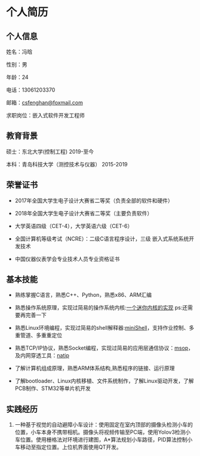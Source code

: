 # 个人简历

## 个人信息

姓名：冯晗

性别：男

年龄：24

电话：13061203370

邮箱：csfenghan@foxmail.com

求职岗位：嵌入式软件开发工程师

## 教育背景

硕士：东北大学(控制工程)	2019-至今

本科：青岛科技大学（测控技术与仪器）	2015-2019

## 荣誉证书

+ 2017年全国大学生电子设计大赛省二等奖（负责全部的软件和硬件）

+ 2018年全国大学生电子设计大赛省二等奖（主要负责软件）

+ 大学英语四级（CET-4），大学英语六级（CET-6）

+ 全国计算机等级考试（NCRE）：二级C语言程序设计，三级 嵌入式系统系统开发技术

+ 中国仪器仪表学会专业技术人员专业资格证书

## 基本技能
+ 熟练掌握C语言，熟悉C++、Python，熟悉x86、ARM汇编

+ 熟悉操作系统原理，实现过简易的操作系统内核:[一个迷你内核的实现](https://github.com/csfenghan/fh_os)
ps:还需要再完善一下

+ 熟悉Linux环境编程，实现过简易的shell解释器:[miniShell](https://github.com/csfenghan/miniShell)，支持作业控制、多重管道、多重重定位

+ 熟悉TCP/IP协议，熟悉Socket编程，实现过简易的应用层通信协议：[msop](https://github.com/csfenghan/msop)，及内网穿透工具：[natip](https://github.com/csfenghan/natip)

+ 了解计算机组成原理，熟悉ARM体系结构,熟悉程序的链接、运行原理

+ 了解bootloader、Linux内核移植、文件系统制作，了解Linux驱动开发，了解PCB制作、STM32等单片机开发

## 实践经历

1. 一种基于视觉的自动避障小车设计：使用固定在室内顶部的摄像头检测小车的位置，小车本身不携带相机。摄像头将视频传输至PC端，使用Yolov3检测小车位置。使用栅格法对环境进行建图，A*算法规划小车路径，PID算法控制小车移动至指定位置。上位机界面使用QT开发。

